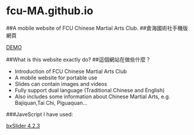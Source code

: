 # fcu-MA.github.io
##A mobile website of FCU Chinese Martial Arts Club.
##倉海國術社手機版網頁

[DEMO](http://fcu-ma.github.io/m/index.html)

##What is this website exactly do?
##這個網站在做些什麼？

* Introduction of FCU Chinese Martial Arts Club
* A mobile website for portable use
* Slides can contain images and videos
* Fully support dual language (Traditional Chinese and English)
* Also includes some information about Chinese Martial Arts, e.g. Bajiquan,Tai Chi, Piguaquan...


###JaveScript I have used:

[bxSlider 4.2.3](http://bxslider.com)
